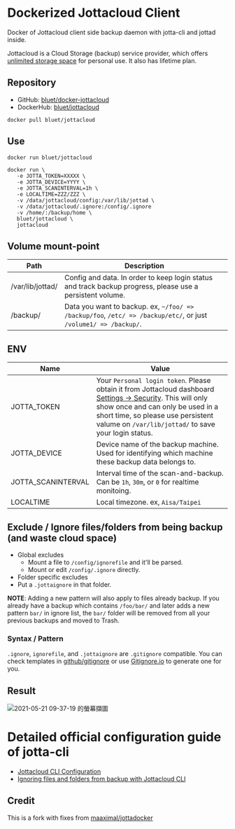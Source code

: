 # Dockerized Jottacloud Client
Docker of Jottacloud client side backup daemon with jotta-cli and jottad inside.

Jottacloud is a Cloud Storage (backup) service provider, which offers [unlimited storage space](https://www.jottacloud.com/en/pricing.html) for personal use. It also has lifetime plan.

## Repository
- GitHub: [bluet/docker-jottacloud](https://github.com/bluet/docker-jottacloud/)
- DockerHub: [bluet/jottacloud](https://hub.docker.com/r/bluet/jottacloud)

```
docker pull bluet/jottacloud
```

## Use
`docker run bluet/jottacloud`
```
docker run \
   -e JOTTA_TOKEN=XXXXX \
   -e JOTTA_DEVICE=YYYY \
   -e JOTTA_SCANINTERVAL=1h \
   -e LOCALTIME=ZZZ/ZZZ \
   -v /data/jottacloud/config:/var/lib/jottad \
   -v /data/jottacloud/.ignore:/config/.ignore
   -v /home/:/backup/home \
   bluet/jottacloud \
   jottacloud
```

## Volume mount-point
Path | Description
------------ | -------------
/var/lib/jottad/ | Config and data. In order to keep login status and track backup progress, please use a persistent volume.
/backup/ | Data you want to backup. ex,  `~/foo/ => /backup/foo`, `/etc/ => /backup/etc/`, or just `/volume1/ => /backup/`.

## ENV
Name | Value
------------ | -------------
JOTTA_TOKEN | Your `Personal login token`. Please obtain it from Jottacloud dashboard [Settings -> Security](https://www.jottacloud.com/web/secure). This will only show once and can only be used in a short time, so please use persistent valume on `/var/lib/jottad/` to save your login status.
JOTTA_DEVICE | Device name of the backup machine.  Used for identifying which machine these backup data belongs to.
JOTTA_SCANINTERVAL | Interval time of the scan-and-backup. Can be `1h`, `30m`, or `0` for realtime monitoing.
LOCALTIME | Local timezone. ex, `Aisa/Taipei`

## Exclude / Ignore files/folders from being backup (and waste cloud space)
- Global excludes
   - Mount a file to `/config/ignorefile` and it'll be parsed.
   - Mount or edit `/config/.ignore` directly.
 - Folder specific excludes
  - Put a `.jottaignore` in that folder.

**NOTE**: Adding a new pattern will also apply to files already backup. If you already have a backup which contains `/foo/bar/` and later adds a new pattern `bar/` in ignore list, the `bar/` folder will be removed from all your previous backups and moved to Trash.

### Syntax / Pattern
`.ignore`, `ignorefile`, and `.jottaignore` are `.gitignore` compatible.  You can check templates in [github/gitignore](https://github.com/github/gitignore) or use [Gitignore.io](https://gitignore.io) to generate one for you.

## Result
![2021-05-21 09-37-19 的螢幕擷圖](https://user-images.githubusercontent.com/51141/119069168-32407a80-ba18-11eb-824d-82a60d13437a.png)

# Detailed official configuration guide of jotta-cli
- [Jottacloud CLI Configuration
](https://docs.jottacloud.com/en/articles/2750154-jottacloud-cli-configuration)
- [Ignoring files and folders from backup with Jottacloud CLI](https://docs.jottacloud.com/en/articles/1437235-ignoring-files-and-folders-from-backup-with-jottacloud-cli)

## Credit
This is a fork with fixes from [maaximal/jottadocker](https://github.com/maaximal/jottadocker)
